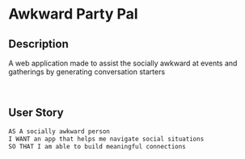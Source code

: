 # Awkward Party Pal

## Description
A web application made to assist the socially awkward at events and gatherings by generating conversation starters

<br/>

## User Story

```md
AS A socially awkward person
I WANT an app that helps me navigate social situations
SO THAT I am able to build meaningful connections
```

